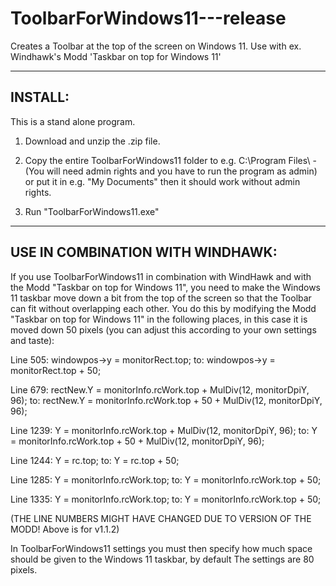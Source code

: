 # ToolbarForWindows11---release
Creates a Toolbar at the top of the screen on Windows 11. Use with ex. Windhawk's Modd 'Taskbar on top for Windows 11' 

----------------------------------
INSTALL:
----------------------------------
This is a stand alone program.

1. Download and unzip the .zip file.

2. Copy the entire ToolbarForWindows11 folder to e.g.
C:\Program Files\ - (You will need admin rights and you have to run the program as admin)
or put it in e.g. "My Documents\" then it should work without admin rights.

3. Run "ToolbarForWindows11.exe"

----------------------------------
USE IN COMBINATION WITH WINDHAWK:
----------------------------------
If you use ToolbarForWindows11 in combination with WindHawk and with the Modd "Taskbar on top for Windows 11", you need to make the Windows 11 taskbar move down a bit from the top of the screen so that the Toolbar can fit without overlapping each other. You do this by modifying the Modd "Taskbar on top for Windows 11" in the following places, in this case it is moved down 50 pixels (you can adjust this according to your own settings and taste):

Line 505: windowpos->y = monitorRect.top; 
to: windowpos->y = monitorRect.top + 50; 

Line 679: rectNew.Y = monitorInfo.rcWork.top + MulDiv(12, monitorDpiY, 96);
to: rectNew.Y = monitorInfo.rcWork.top + 50 + MulDiv(12, monitorDpiY, 96);

Line 1239: Y = monitorInfo.rcWork.top + MulDiv(12, monitorDpiY, 96);
to: Y = monitorInfo.rcWork.top + 50 + MulDiv(12, monitorDpiY, 96);

Line 1244: Y = rc.top;
to: Y = rc.top + 50;

Line 1285: Y = monitorInfo.rcWork.top;
to: Y = monitorInfo.rcWork.top + 50;

Line 1335: Y = monitorInfo.rcWork.top;
to: Y = monitorInfo.rcWork.top + 50;

(THE LINE NUMBERS MIGHT HAVE CHANGED DUE TO VERSION OF THE MODD! Above is for v1.1.2)

In ToolbarForWindows11 settings you must then specify how much space should be given to the Windows 11 taskbar, by default The settings are 80 pixels.


